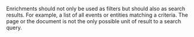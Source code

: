 Enrichments should not only be used as filters but should also as search results. For example, a list of all events or entities matching a criteria. The page or the document is not the only possible unit of result to a search query.
